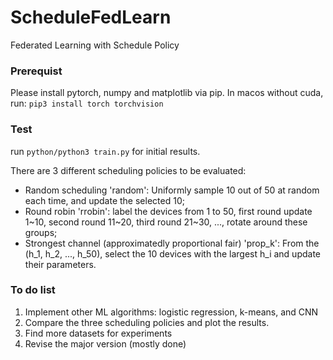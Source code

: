# ScheduleFedLearn
Federated Learning with Schedule Policy 

### Prerequist 
Please install pytorch, numpy and matplotlib via pip. 
In macos without cuda, run: ```pip3 install torch torchvision```

### Test 
run ```python/python3 train.py``` for initial results. 

There are 3 different scheduling policies to be evaluated: 

- Random scheduling 'random': Uniformly sample 10 out of 50 at random each time, and update the selected 10;
- Round robin 'rrobin': label the devices from 1 to 50, first round update 1~10, second round 11~20, third round 21~30, ..., rotate around these groups;
- Strongest channel (approximatedly proportional fair) 'prop_k': From the (h_1, h_2, ..., h_50), select the 10 devices with the largest h_i and update their parameters.

### To do list

1. Implement other ML algorithms: logistic regression, k-means, and CNN
2. Compare the three scheduling policies and plot the results. 
3. Find more datasets for experiments
4. Revise the major version (mostly done) 

